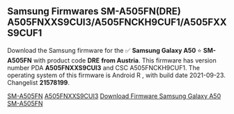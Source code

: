 <h2>Samsung Firmwares SM-A505FN(DRE) A505FNXXS9CUI3/A505FNCKH9CUF1/A505FXXS9CUF1</h2>
Download the Samsung firmware for the ✅ <strong>Samsung Galaxy A50 </strong> ⭐ <strong>SM-A505FN</strong> with product code <strong>DRE</strong> <strong> from Austria</strong>. This firmware has version number PDA <strong>A505FNXXS9CUI3</strong> and CSC A505FNCKH9CUF1. The operating system of this firmware is Android R , with build date 2021-09-23. Changelist <strong>21578199</strong>.


[SM-A505FN](https://samfirm.shop/samsung/model/SM-A505FN)
[A505FNXXS9CUI3](https://samfirm.shop/samsung/pda/A505FNXXS9CUI3)
[Download Firmware Samsung Galaxy A50 SM-A505FN](https://samfirm.shop/samsung/firmware/458974)
